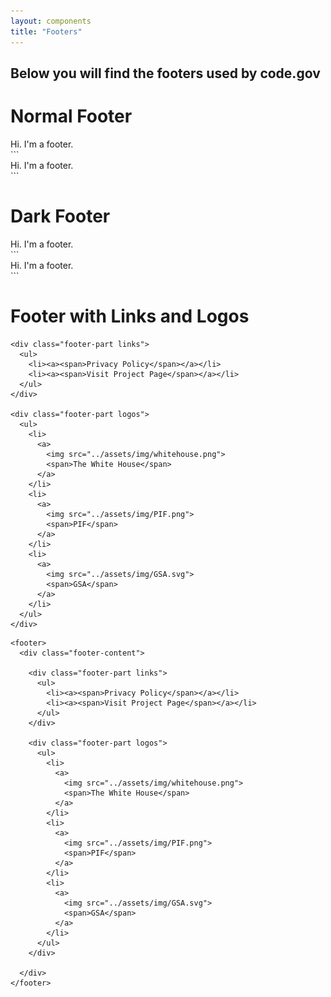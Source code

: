 ```yaml
---
layout: components
title: "Footers"
---
```


## Below you will find the footers used by code.gov

# Normal Footer
<footer>
  <div class="footer-content">
    Hi. I'm a footer.
  </div>
</footer>
```
<footer>
  <div class="footer-content">
    Hi. I'm a footer.
  </div>
</footer>
```

# Dark Footer
<footer class="dark">
  <div class="footer-content">
    Hi. I'm a footer.
  </div>
</footer>
```
<footer class="dark">
  <div class="footer-content">
    Hi. I'm a footer.
  </div>
</footer>
```

# Footer with Links and Logos
<footer>
  <div class="footer-content">

    <div class="footer-part links">
      <ul>
        <li><a><span>Privacy Policy</span></a></li>
        <li><a><span>Visit Project Page</span></a></li>
      </ul>
    </div>

    <div class="footer-part logos">
      <ul>
        <li>
          <a>
            <img src="../assets/img/whitehouse.png">
            <span>The White House</span>
          </a>
        </li>
        <li>
          <a>
            <img src="../assets/img/PIF.png">
            <span>PIF</span>
          </a>
        </li>
        <li>
          <a>
            <img src="../assets/img/GSA.svg">
            <span>GSA</span>
          </a>
        </li>
      </ul>
    </div>

  </div>
</footer>

```
<footer>
  <div class="footer-content">

    <div class="footer-part links">
      <ul>
        <li><a><span>Privacy Policy</span></a></li>
        <li><a><span>Visit Project Page</span></a></li>
      </ul>
    </div>

    <div class="footer-part logos">
      <ul>
        <li>
          <a>
            <img src="../assets/img/whitehouse.png">
            <span>The White House</span>
          </a>
        </li>
        <li>
          <a>
            <img src="../assets/img/PIF.png">
            <span>PIF</span>
          </a>
        </li>
        <li>
          <a>
            <img src="../assets/img/GSA.svg">
            <span>GSA</span>
          </a>
        </li>
      </ul>
    </div>

  </div>
</footer>
```
